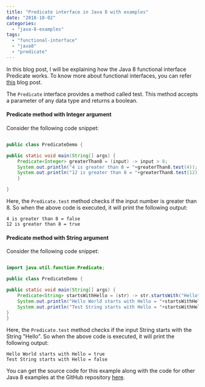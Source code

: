 ```yaml
---
title: "Predicate interface in Java 8 with examples"
date: "2018-10-02"
categories: 
  - "java-8-examples"
tags: 
  - "functional-interface"
  - "java8"
  - "predicate"
---
```


In this blog post, I will be explaining how the Java 8 functional interface Predicate works. To know more about functional interfaces, you can refer [this](../java8-features/java-8-functional-interface.md) blog post.

The `Predicate` interface provides a method called test. This method accepts a parameter of any data type and returns a boolean.

#### Predicate method with Integer argument

Consider the following code snippet:

```java

public class PredicateDemo {

public static void main(String[] args) { 
    Predicate<Integer> greaterThan8 = (input) -> input > 8; 
    System.out.println("4 is greater than 8 = "+greaterThan8.test(4)); 
    System.out.println("12 is greater than 8 = "+greaterThan8.test(12)); 
    }

}

```

Here, the `Predicate.test` method checks if the input number is greater than 8. So when the above code is executed, it will print the following output:

```
4 is greater than 8 = false
12 is greater than 8 = true
```

#### Predicate method with String argument

Consider the following code snippet:

```java

import java.util.function.Predicate;

public class PredicateDemo {

public static void main(String[] args) { 
    Predicate<String> startsWithHello = (str) -> str.startsWith("Hello"); 
    System.out.println("Hello World starts with Hello = "+startsWithHello.test("Hello World")); 
    System.out.println("Test String starts with Hello = "+startsWithHello.test("Test String"));
}
}

```

Here, the `Predicate.test` method checks if the input String starts with the String "Hello". So when the above code is executed, it will print the following output:

```
Hello World starts with Hello = true 
Test String starts with Hello = false
```

You can get the source code for this example along with the code for other Java 8 examples at the GitHub repository [here](https://github.com/reshmabidikar/Java8Demo).
